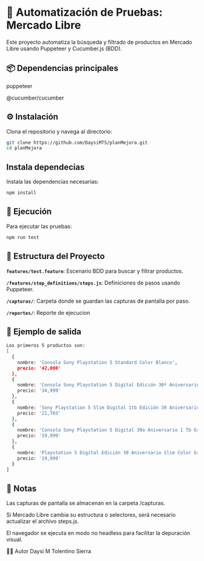 # 🧪 Automatización de Pruebas: Mercado Libre
Este proyecto automatiza la búsqueda y filtrado de productos en Mercado Libre usando Puppeteer y Cucumber.js (BDD).

## 📦 Dependencias principales
puppeteer

@cucumber/cucumber

## ⚙️ Instalación
Clona el repositorio y navega al directorio:
```bash
git clone https://github.com/DaysiMTS/planMejora.git
cd planMejora
```

## Instala dependecias
Instala las dependencias necesarias:
```bash
npm install
```

## 🚀 Ejecución
Para ejecutar las pruebas:
```bash
npm run test
```

## 📁 Estructura del Proyecto
**`features/test.feature`**: Escenario BDD para buscar y filtrar productos.

**`/features/step_definitions/steps.js`**: Definiciones de pasos usando Puppeteer.

**`/capturas/`**: Carpeta donde se guardan las capturas de pantalla por paso.

**`/reportes/`**: Reporte de ejecucion

## 📌 Ejemplo de salida
```bash
Los primeros 5 productos son:
[
  {
    nombre: 'Consola Sony Playstation 5 Standard Color Blanco',
    precio: '42,000'
  },
  {
    nombre: 'Consola Sony Playstation 5 Digital Edición 30º Aniversario 1 Tb Gris Gris',
    precio: '34,999'
  },
  {
    nombre: 'Sony Playstation 5 Slim Digital 1tb Edición 30 Aniversario + Unidad Lectora De Discos Para Ps5.',
    precio: '21,703'
  },
  {
    nombre: 'Consola Sony Playstation 5 Digital 30o Aniversario 1 Tb Gris',
    precio: '19,999'
  },
  {
    nombre: 'Playstation 5 Digital Edición 30 Aniversario Slim Color Gris',
    precio: '19,999'
  }
]
```

## 📝 Notas
Las capturas de pantalla se almacenan en la carpeta /capturas.

Si Mercado Libre cambia su estructura o selectores, será necesario actualizar el archivo steps.js.

El navegador se ejecuta en modo no headless para facilitar la depuración visual.

👩‍💻 Autor
Daysi M Tolentino Sierra

